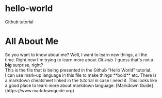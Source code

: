 # hello-world
Github tutorial
<h1>All About Me</h1>
<p>So you want to know about me? Well, I want to learn new things, all the time. Right now I'm trying to learn more about <i>Git-hub</i>. I guess that's not a <strong>big</strong> surprise, right?
<br>
This is the file that is being presented in the Github "Hello World" tutorial.<br>
I can use mark-up language in this file to make things **bold** etc. There is a markdown cheatsheet linked in the tutorial in case I need it. 
This looks like a good place to learn more about markdown language: [Markdown Guide](https://www.markdownguide.org)
  
 
